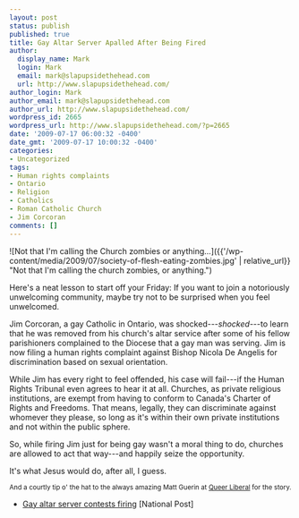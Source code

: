 ```yaml
---
layout: post
status: publish
published: true
title: Gay Altar Server Apalled After Being Fired
author:
  display_name: Mark
  login: Mark
  email: mark@slapupsidethehead.com
  url: http://www.slapupsidethehead.com/
author_login: Mark
author_email: mark@slapupsidethehead.com
author_url: http://www.slapupsidethehead.com/
wordpress_id: 2665
wordpress_url: http://www.slapupsidethehead.com/?p=2665
date: '2009-07-17 06:00:32 -0400'
date_gmt: '2009-07-17 10:00:32 -0400'
categories:
- Uncategorized
tags:
- Human rights complaints
- Ontario
- Religion
- Catholics
- Roman Catholic Church
- Jim Corcoran
comments: []
---
```

![Not that I'm calling the Church zombies or anything...]({{'/wp-content/media/2009/07/society-of-flesh-eating-zombies.jpg' | relative_url}} "Not that I'm calling the church zombies, or anything.")

Here's a neat lesson to start off your Friday: If you want to join a notoriously unwelcoming community, maybe try not to be surprised when you feel unwelcomed.

Jim Corcoran, a gay Catholic in Ontario, was shocked---_shocked_---to learn that he was removed from his church's altar service after some of his fellow parishioners complained to the Diocese that a gay man was serving. Jim is now filing a human rights complaint against Bishop Nicola De Angelis for discrimination based on sexual orientation.

While Jim has every right to feel offended, his case will fail---if the Human Rights Tribunal even agrees to hear it at all. Churches, as private religious institutions, are exempt from having to conform to Canada's Charter of Rights and Freedoms. That means, legally, they can discriminate against whomever they please, so long as it's within their own private institutions and not within the public sphere.

So, while firing Jim just for being gay wasn't a moral thing to do, churches are allowed to act that way---and happily seize the opportunity.

It's what Jesus would do, after all, I guess.

<small>And a courtly tip o' the hat to the always amazing Matt Guerin at <a title="He's queer, and... I forget his political affiliation. What's it again?" href="http://queer-liberal.blogspot.com/2009/07/tuesday-roundup-freddie-stroma-dancing.html">Queer Liberal</a> for the story.</small>

- [Gay altar server contests firing](http://www.nationalpost.com/news/story.html?id=1787590) [National Post]
